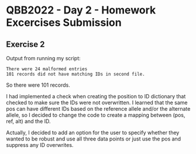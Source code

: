 # QBB2022 - Day 2 - Homework Excercises Submission

## Exercise 2
Output from running my script:
```
There were 24 malformed entries
101 records did not have matching IDs in second file.
```
So there were 101 records.

I had implemented a check when creating the position to ID dictionary that checked to make sure the IDs were not overwritten. I learned that the same pos can have different IDs based on the reference allele and/or the alternate allele, so I decided to change the code to create a mapping between (pos, ref, alt) and the ID.

Actually, I decided to add an option for the user to specify whether they wanted to be robust and use all three data points or just use the pos and suppress any ID overwrites.


